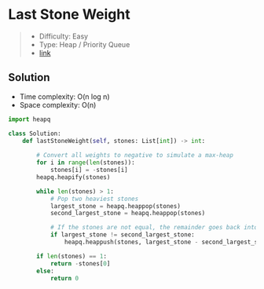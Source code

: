 # Last Stone Weight

> - Difficulty: Easy
> - Type: Heap / Priority Queue
> - [link](https://leetcode.com/problems/last-stone-weight/)

## Solution
- Time complexity: O(n log n)
- Space complexity: O(n)

```python
import heapq

class Solution:
    def lastStoneWeight(self, stones: List[int]) -> int:
        
        # Convert all weights to negative to simulate a max-heap
        for i in range(len(stones)):
            stones[i] = -stones[i]
        heapq.heapify(stones)

        while len(stones) > 1:
            # Pop two heaviest stones
            largest_stone = heapq.heappop(stones)
            second_largest_stone = heapq.heappop(stones)

            # If the stones are not equal, the remainder goes back into the heap
            if largest_stone != second_largest_stone:
                heapq.heappush(stones, largest_stone - second_largest_stone)

        if len(stones) == 1:
            return -stones[0]
        else:
            return 0
```